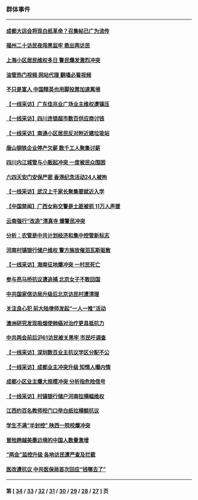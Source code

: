 ### 群体事件
---
#### [成都大运会将现白纸革命？召集帖已广为流传](../../pages/ncid279/n14033119.md?07151645) 
#### [福州二十访民夜闯黑监牢 救出两访民](../../pages/ncid279/n14031617.md?07151645) 
#### [上海小区居民维权多日 警民爆发激烈冲突](../../pages/ncid279/n14029221.md?07151645) 
#### [油管热门视频 网站代理 翻墙必看视频](http://138.2.39.72:81/youtube.html?epic-marker?07151645)
#### [不只是富人 中国精英也用脚投票加速离境](../../pages/ncid279/n14029086.md?07151645) 
#### [【一线采访】广东佳兆业广场业主维权遭镇压](../../pages/ncid279/n14028175.md?07151645) 
#### [【一线采访】四川连锁超市数百供应商讨钱](../../pages/ncid279/n14025102.md?07151645) 
#### [【一线采访】南通小区居民反对附近建垃圾站](../../pages/ncid279/n14021690.md?07151645) 
#### [唐山钢铁企业停产欠薪 数千工人聚集讨薪](../../pages/ncid279/n14017404.md?07151645) 
#### [四川内江城管与小贩起冲突 一度被民众围困](../../pages/ncid279/n14015922.md?07151645) 
#### [六四天安门安保严密 香港纪念活动24人被拘](../../pages/ncid279/n14009800.md?07151645) 
#### [【一线采访】武汉上千家长聚集要就近入学](../../pages/ncid279/n14009497.md?07151645) 
#### [【中国禁闻】广西女称交警是土匪被抓 11万人声援](../../pages/ncid279/n14006869.md?07151645) 
#### [云南强行“改造”清真寺 爆警民冲突](../../pages/ncid279/n14005561.md?07151645) 
#### [分析：农管是中共计划经济和集中控管新标志](../../pages/ncid279/n14000665.md?07151645) 
#### [河南村镇银行储户维权 警方施放催泪瓦斯驱散](../../pages/ncid279/n13998750.md?07151645) 
#### [【一线采访】海南征地爆冲突 一村民死亡](../../pages/ncid279/n13989137.md?07151645) 
#### [参与亮马桥抗议遭追捕 北京女子不敢回国](../../pages/ncid279/n13985420.md?07151645) 
#### [中共国家信访局升级后北京访民村遭清理](../../pages/ncid279/n13984826.md?07151645) 
#### [关注良心犯 前大陆律师发起“一人一推”活动](../../pages/ncid279/n13980524.md?07151645) 
#### [澳洲研究发现吸烟使肺癌对治疗更具抵抗力](../../pages/ncid279/n13977762.md?07151645) 
#### [中共两会前后沪61访民被关黑牢 市民吁调查](../../pages/ncid279/n13976054.md?07151645) 
#### [【一线采访】深圳数百业主抗议学区分配不公](../../pages/ncid279/n13976680.md?07151645) 
#### [【一线采访】成都业主冲突升级 知情人曝内情](../../pages/ncid279/n13965289.md?07151645) 
#### [成都小区业主爆大规模冲突 分析指危险信号](../../pages/ncid279/n13964520.md?07151645) 
#### [【一线采访】村镇银行储户河南拉横幅维权](../../pages/ncid279/n13964555.md?07151645) 
#### [江西约百名教师校门口举白纸拉横额抗议](../../pages/ncid279/n13958579.md?07151645) 
#### [学生不满“半封控” 陕西一院校爆冲突](../../pages/ncid279/n13946647.md?07151645) 
#### [冒险跨越美墨边境的中国人数量激增](../../pages/ncid279/n13946742.md?07151645) 
#### [“两会”监控升级 各地访民遭严查及拦截](../../pages/ncid279/n13942702.md?07151645) 
#### [医改遭抗议 中共医保局首次回应“钱哪去了”](../../pages/ncid279/n13938290.md?07151645) 

---
#### 第 [ [34](./34.md?07151645) / [33](./33.md?07151645) / [32](./32.md?07151645) / [31](./31.md?07151645) / [30](./30.md?07151645) / [29](./29.md?07151645) / [28](./28.md?07151645) / [27](./27.md?07151645) ] 页
